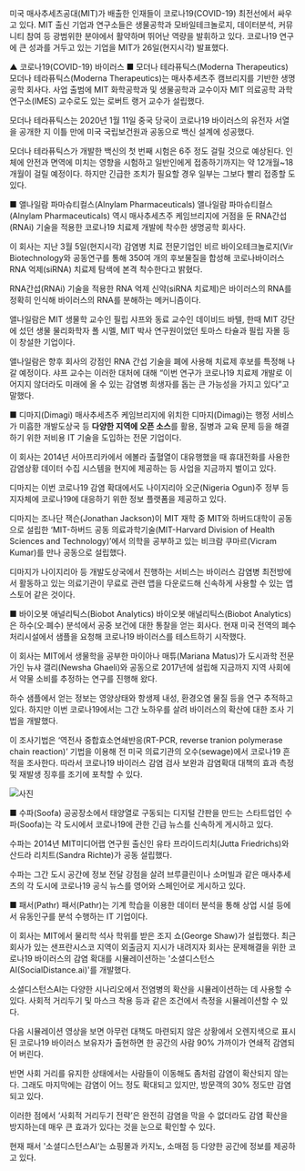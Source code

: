 미국 매사추세츠공대(MIT)가 배출한 인재들이 코로나19(COVID-19) 최전선에서 싸우고 있다. MIT 출신 기업과 연구소들은 생물공학과 모바일테크놀로지, 데이터분석, 커뮤니티 참여 등 광범위한 분야에서 활약하며 뛰어난 역량을 발휘하고 있다. 코로나19 연구에 큰 성과를 거두고 있는 기업을 MIT가 26일(현지시각) 발표했다.


▲ 코로나19(COVID-19) 바이러스
■ 모더나 테라퓨틱스(Moderna Therapeutics)
모더나 테라퓨틱스(Moderna Therapeutics)는 매사추세츠주 캠브리지를 기반한 생명공학 회사다. 사업 출범에 MIT 화학공학과 및 생물공학과 교수이자 MIT 의료공학 과학연구소(IMES) 교수로도 있는 로버트 랭거 교수가 설립했다.

모더나 테라퓨틱스는 2020년 1월 11일 중국 당국이 코로나19 바이러스의 유전자 서열을 공개한 지 이틀 만에 미국 국립보건원과 공동으로 백신 설계에 성공했다.

모더나 테라퓨틱스가 개발한 백신의 첫 번째 시험은 6주 정도 걸릴 것으로 예상된다. 인체에 안전과 면역에 미치는 영향을 시험하고 일반인에게 접종하기까지는 약 12개월~18개월이 걸릴 예정이다. 하지만 긴급한 조치가 필요할 경우 일부는 그보다 빨리 접종할 도 있다.

■ 앨나일람 파마슈티컬스(Alnylam Pharmaceuticals)
앨나일람 파마슈티컬스(Alnylam Pharmaceuticals) 역시 매사추세츠주 케임브리지에 거점을 둔 RNA간섭(RNAi) 기술을 적용한 코로나19 치료제 개발에 착수한 생명공학 회사다. 

이 회사는 지난 3월 5일(현지시각) 감염병 치료 전문기업인 비르 바이오테크놀로지(Vir Biotechnology와 공동연구를 통해 350여 개의 후보물질을 합성해 코로나바이러스 RNA 억제(siRNA) 치료제 탐색에 본격 착수한다고 밝혔다.

RNA간섭(RNAi) 기술을 적용한 RNA 억제 신약(siRNA 치료제)은 바이러스의 RNA를 정확히 인식해 바이러스의 RNA를 분해하는 메커니즘이다. 

앨나일람은 MIT 생물학 교수인 필립 샤프와 동료 교수인 데이비드 바텔, 한때 MIT 강단에 섰던 생물 물리화학자 폴 시멜, MIT 박사 연구원이었던 토마스 타슐과 필립 자몰 등이 창설한 기업이다.

앨나일람은 향후 회사의 강점인 RNA 간섭 기술을 폐에 사용해 치료제 후보를 특정해 나갈 예정이다. 샤프 교수는 이러한 대처에 대해 “이번 연구가 코로나19 치료제 개발로 이어지지 않더라도 미래에 올 수 있는 감염병 희생자를 돕는 큰 가능성을 가지고 있다”고 말했다.

■ 디마지(Dimagi)
매사추세츠주 케임브리지에 위치한 디마지(Dimagi)는 행정 서비스가 미흡한 개발도상국 등 **다양한 지역에 오픈 소스**를 활용, 질병과 교육 문제 등을 해결하기 위한 저비용 IT 기술을 도입하는 전문 기업이다. 

이 회사는 2014년 서아프리카에서 에볼라 출혈열이 대유행했을 때 휴대전화를 사용한 감염상황 데이터 수집 시스템을 현지에 제공하는 등 사업을 지금까지 벌이고 있다.

디마지는 이번 코로나19 감염 확대에서도 나이지리아 오군(Nigeria Ogun)주 정부 등 지자체에 코로나19에 대응하기 위한 정보 플랫폼을 제공하고 있다.

디마지는 조나단 잭슨(Jonathan Jackson)이 MIT 재학 중 MIT와 하버드대학이 공동으로 설립한 ‘MIT-하버드 공동 의료과학기술(MIT-Harvard Division of Health Sciences and Technology)’에서 의학을 공부하고 있는 비크람 쿠마르(Vicram Kumar)를 만나 공동으로 설립했다.

디마지가 나이지리아 등 개발도상국에서 진행하는 서비스는 바이러스 감염병 최전방에서 활동하고 있는 의료기관이 무료로 관련 앱을 다운로드해 신속하게 사용할 수 있는 앱스토어 같은 것이다.

■ 바이오봇 애널리틱스(Biobot Analytics)
바이오봇 애널리틱스(Biobot Analytics)은 하수(오·폐수) 분석에서 공중 보건에 대한 통찰을 얻는 회사다. 현재 미국 전역의 폐수 처리시설에서 샘플을 요청해 코로나19 바이러스를 테스트하기 시작했다.

이 회사는 MIT에서 생물학을 공부한 마이아나 매튜(Mariana Matus)가 도시과학 전문가인 뉴샤 갤리(Newsha Ghaeli)와 공동으로 2017년에 설립해 지금까지 지역 사회에서 약물 소비를 추정하는 연구를 진행해 왔다.

하수 샘플에서 얻는 정보는 영양상태와 항생제 내성, 환경오염 물질 등을 연구 추적하고 있다. 하지만 이번 코로나19에서는 그간 노하우를 살려 바이러스의 확산에 대한 조사 기법을 개발했다.

이 조사기법은 ‘역전사 중합효소연쇄반응(RT-PCR, reverse tranion polymerase chain reaction)’ 기법을 이용해 전 미국 의료기관의 오수(sewage)에서 코로나19 흔적을 조사한다. 따라서 코로나19 바이러스 감염 검사 보완과 감염확대 대책의 효과 측정 및 재발생 징후를 조기에 포착할 수 있다.

![사진](http://www.itnews.or.kr/wp-content/uploads/2020/03/COVID-19.jpg)

■ 수파(Soofa)
공공장소에서 태양열로 구동되는 디지털 간판을 만드는 스타트업인 수파(Soofa)는 각 도시에서 코로나19에 관한 긴급 뉴스를 신속하게 게시하고 있다. 

수파는 2014년 MIT미디어랩 연구원 출신인 유타 프라이드리치(Jutta Friedrichs)와 산드라 리치트(Sandra Richte)가 공동 설립했다.

수파는 그간 도시 공간에 정보 전달 강점을 살려 브루클린이나 소머빌과 같은 매사추세츠의 각 도시에 코로나19 공식 뉴스를 영어와 스페인어로 게시하고 있다. 

■ 패서(Pathr)
패서(Pathr)는 기계 학습을 이용한 데이터 분석을 통해 상업 시설 등에서 유동인구를 분석 수행하는 IT 기업이다. 

이 회사는 MIT에서 물리학 석사 학위를 받은 조지 쇼(George Shaw)가 설립했다. 최근 회사가 있는 샌프란시스코 지역이 외출금지 지시가 내려지자 회사는 문제해결을 위한 코로나19 바이러스의 감염 확대를 시뮬레이션하는 '소셜디스턴스AI(SocialDistance.ai)'를 개발했다.

소셜디스턴스AI는 다양한 시나리오에서 전염병의 확산을 시뮬레이션하는 데 사용할 수 있다. 사회적 거리두기 및 마스크 착용 등과 같은 조건에서 측정을 시뮬레이션할 수 있다.

다음 시뮬레이션 영상을 보면 아무런 대책도 마련되지 않은 상황에서 오렌지색으로 표시된 코로나19 바이러스 보유자가 출현하면 한 공간의 사람 90% 가까이가 연쇄적 감염되어 버린다.



반면 사회 거리를 유지한 상태에서는 사람들이 이동해도 좀처럼 감염이 확산되지 않는다. 그래도 마지막에는 감염이 어느 정도 확대되고 있지만, 방문객의 30% 정도만 감염되고 있다. 



이러한 점에서 ‘사회적 거리두기 전략’은 완전히 감염을 막을 수 없더라도 감염 확산을 방지하는데 매우 큰 효과가 있다는 것을 눈으로 확인할 수 있다.

현재 패서 '소셜디스턴스AI‘는 쇼핑몰과 카지노, 소매점 등 다양한 공간에 정보를 제공하고 있다.
